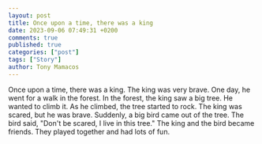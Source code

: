 ```yaml
---
layout: post
title: Once upon a time, there was a king
date: 2023-09-06 07:49:31 +0200
comments: true
published: true
categories: ["post"]
tags: ["Story"]
author: Tony Mamacos
---
```

Once upon a time, there was a king. The king was very brave. One day, he went for a walk in the forest.
In the forest, the king saw a big tree. He wanted to climb it. As he climbed, the tree started to rock. The king was scared, but he was brave.
Suddenly, a big bird came out of the tree. The bird said, "Don't be scared, I live in this tree." The king and the bird became friends. They played together and had lots of fun.
